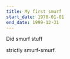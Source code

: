 ```yaml
---
title: My first smurf
start_date: 1970-01-01
end_date: 1999-12-31
---
```

Did smurf stuff
<!--more-->
strictly smurf-smurf.